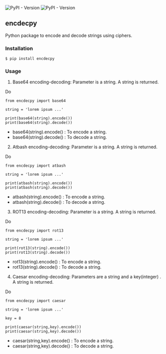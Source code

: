 ![PyPI - Version](https://img.shields.io/pypi/v/encdecpy.svg) ![PyPI - Version](https://img.shields.io/pypi/l/encdecpy.svg)      

## encdecpy
Python package to encode and decode strings using ciphers.

### Installation

```
$ pip install encdecpy
```

### Usage

1. Base64 encoding-decoding: Parameter is a string. A string is returned.

Do

```
from encdecpy import base64

string = 'lorem ipsum ...'

print(base64(string).encode())
print(base64(string).decode())
```

* base64(string).encode() : To encode a string.
* base64(string).decode() : To decode a string.

2. Atbash encoding-decoding: Parameter is a string. A string is returned.

Do 

```
from encdecpy import atbash

string = 'lorem ipsum ...'

print(atbash(string).encode())
print(atbash(string).decode())
```

* atbash(string).encode() : To encode a string.
* atbash(string).decode() : To decode a string.

3. ROT13 encoding-decoding: Parameter is a string. A string is returned.

Do 

```
from encdecpy import rot13

string = 'lorem ipsum ...'

print(rot13(string).encode())
print(rot13(string).decode())
```

* rot13(string).encode() : To encode a string.
* rot13(string).decode() : To decode a string.

4. Caesar encoding-decoding: Parameters are a string and a key(integer) . A string is returned.

Do 

```
from encdecpy import caesar

string = 'lorem ipsum ...'

key = 8

print(caesar(string,key).encode())
print(caesar(string,key).decode())
```

* caesar(string,key).encode() : To encode a string.
* caesar(string,key).decode() : To decode a string.
